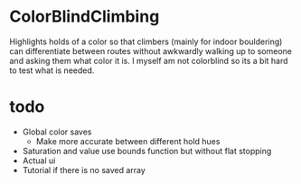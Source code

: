 # ColorBlindClimbing
Highlights holds of a color so that climbers (mainly for indoor bouldering) can differentiate between routes without awkwardly walking up to someone and asking them what color it is. I myself am not colorblind so its a bit hard to test what is needed.
# todo
- Global color saves
    - Make more accurate between different hold hues
- Saturation and value use bounds function but without flat stopping
- Actual ui
- Tutorial if there is no saved array
